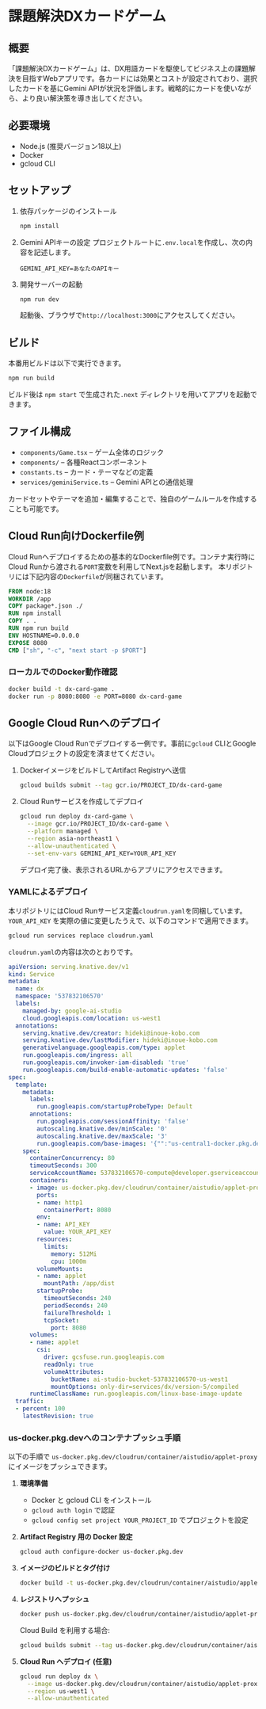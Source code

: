 # 課題解決DXカードゲーム

## 概要
「課題解決DXカードゲーム」は、DX用語カードを駆使してビジネス上の課題解決を目指すWebアプリです。各カードには効果とコストが設定されており、選択したカードを基にGemini APIが状況を評価します。戦略的にカードを使いながら、より良い解決策を導き出してください。

## 必要環境
- Node.js (推奨バージョン18以上)
- Docker
- gcloud CLI

## セットアップ
1. 依存パッケージのインストール
   ```bash
   npm install
   ```
2. Gemini APIキーの設定
   プロジェクトルートに`.env.local`を作成し、次の内容を記述します。
   ```env
   GEMINI_API_KEY=あなたのAPIキー
   ```
3. 開発サーバーの起動
   ```bash
   npm run dev
   ```
   起動後、ブラウザで`http://localhost:3000`にアクセスしてください。

## ビルド
本番用ビルドは以下で実行できます。
```bash
npm run build
```
ビルド後は `npm start` で生成された`.next` ディレクトリを用いてアプリを起動できます。

## ファイル構成
- `components/Game.tsx` – ゲーム全体のロジック
- `components/` – 各種Reactコンポーネント
- `constants.ts` – カード・テーマなどの定義
- `services/geminiService.ts` – Gemini APIとの通信処理

カードセットやテーマを追加・編集することで、独自のゲームルールを作成することも可能です。

## Cloud Run向けDockerfile例

Cloud Runへデプロイするための基本的なDockerfile例です。コンテナ実行時にCloud Runから渡される`PORT`変数を利用してNext.jsを起動します。
本リポジトリには下記内容の`Dockerfile`が同梱されています。

```Dockerfile
FROM node:18
WORKDIR /app
COPY package*.json ./
RUN npm install
COPY . .
RUN npm run build
ENV HOSTNAME=0.0.0.0
EXPOSE 8080
CMD ["sh", "-c", "next start -p $PORT"]
```

### ローカルでのDocker動作確認
```bash
docker build -t dx-card-game .
docker run -p 8080:8080 -e PORT=8080 dx-card-game
```

## Google Cloud Runへのデプロイ

以下はGoogle Cloud Runでデプロイする一例です。事前に`gcloud` CLIとGoogle Cloudプロジェクトの設定を済ませてください。

1. DockerイメージをビルドしてArtifact Registryへ送信
   ```bash
   gcloud builds submit --tag gcr.io/PROJECT_ID/dx-card-game
   ```
2. Cloud Runサービスを作成してデプロイ
   ```bash
   gcloud run deploy dx-card-game \
     --image gcr.io/PROJECT_ID/dx-card-game \
     --platform managed \
     --region asia-northeast1 \
     --allow-unauthenticated \
     --set-env-vars GEMINI_API_KEY=YOUR_API_KEY
   ```
   デプロイ完了後、表示されるURLからアプリにアクセスできます。

### YAMLによるデプロイ

本リポジトリにはCloud Runサービス定義`cloudrun.yaml`を同梱しています。`YOUR_API_KEY`
を実際の値に変更したうえで、以下のコマンドで適用できます。

```bash
gcloud run services replace cloudrun.yaml
```

`cloudrun.yaml`の内容は次のとおりです。

```yaml
apiVersion: serving.knative.dev/v1
kind: Service
metadata:
  name: dx
  namespace: '537832106570'
  labels:
    managed-by: google-ai-studio
    cloud.googleapis.com/location: us-west1
  annotations:
    serving.knative.dev/creator: hideki@inoue-kobo.com
    serving.knative.dev/lastModifier: hideki@inoue-kobo.com
    generativelanguage.googleapis.com/type: applet
    run.googleapis.com/ingress: all
    run.googleapis.com/invoker-iam-disabled: 'true'
    run.googleapis.com/build-enable-automatic-updates: 'false'
spec:
  template:
    metadata:
      labels:
        run.googleapis.com/startupProbeType: Default
      annotations:
        run.googleapis.com/sessionAffinity: 'false'
        autoscaling.knative.dev/minScale: '0'
        autoscaling.knative.dev/maxScale: '3'
        run.googleapis.com/base-images: '{"":"us-central1-docker.pkg.dev/serverless-runtimes/google-22/runtimes/nodejs22"}'
    spec:
      containerConcurrency: 80
      timeoutSeconds: 300
      serviceAccountName: 537832106570-compute@developer.gserviceaccount.com
      containers:
      - image: us-docker.pkg.dev/cloudrun/container/aistudio/applet-proxy
        ports:
        - name: http1
          containerPort: 8080
        env:
        - name: API_KEY
          value: YOUR_API_KEY
        resources:
          limits:
            memory: 512Mi
            cpu: 1000m
        volumeMounts:
        - name: applet
          mountPath: /app/dist
        startupProbe:
          timeoutSeconds: 240
          periodSeconds: 240
          failureThreshold: 1
          tcpSocket:
            port: 8080
      volumes:
      - name: applet
        csi:
          driver: gcsfuse.run.googleapis.com
          readOnly: true
          volumeAttributes:
            bucketName: ai-studio-bucket-537832106570-us-west1
            mountOptions: only-dir=services/dx/version-5/compiled
      runtimeClassName: run.googleapis.com/linux-base-image-update
  traffic:
  - percent: 100
    latestRevision: true
```


### us-docker.pkg.devへのコンテナプッシュ手順

以下の手順で `us-docker.pkg.dev/cloudrun/container/aistudio/applet-proxy` にイメージをプッシュできます。

1. **環境準備**
   - Docker と gcloud CLI をインストール
   - `gcloud auth login` で認証
   - `gcloud config set project YOUR_PROJECT_ID` でプロジェクトを設定

2. **Artifact Registry 用の Docker 設定**
   ```bash
   gcloud auth configure-docker us-docker.pkg.dev
   ```

3. **イメージのビルドとタグ付け**
   ```bash
   docker build -t us-docker.pkg.dev/cloudrun/container/aistudio/applet-proxy:TAG .
   ```

4. **レジストリへプッシュ**
   ```bash
   docker push us-docker.pkg.dev/cloudrun/container/aistudio/applet-proxy:TAG
   ```
   Cloud Build を利用する場合:
   ```bash
   gcloud builds submit --tag us-docker.pkg.dev/cloudrun/container/aistudio/applet-proxy:TAG .
   ```

5. **Cloud Run へデプロイ (任意)**
   ```bash
   gcloud run deploy dx \
     --image us-docker.pkg.dev/cloudrun/container/aistudio/applet-proxy:TAG \
     --region us-west1 \
     --allow-unauthenticated
   ```
